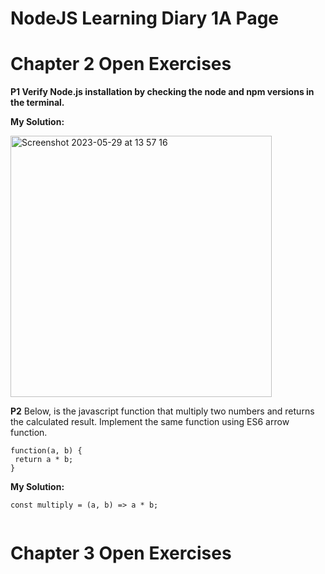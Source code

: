# NodeJS Learning Diary 1A Page #

# Chapter 2 Open Exercises #

**P1 Verify Node.js installation by checking the node and npm versions in the terminal.**

**My Solution:**

<img width="418" alt="Screenshot 2023-05-29 at 13 57 16" src="https://github.com/pe1l1nl1/CyberSecurityCollection/assets/19546253/9a6d379f-9005-4e6d-9aee-ea3dcf8f7b15">

**P2**
Below, is the javascript function that multiply two numbers and returns the calculated result. Implement the same function using ES6 arrow function.
```
function(a, b) {
 return a * b;
}
```

**My Solution:**
```
const multiply = (a, b) => a * b;


```
# Chapter 3 Open Exercises #
